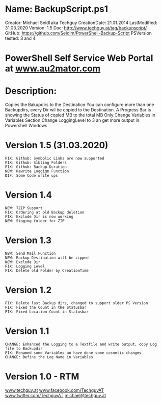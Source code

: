 # Name: BackupScript.ps1
 Creator: Michael Seidl aka Techguy
 CreationDate: 21.01.2014
 LastModified: 31.03.2020
 Version: 1.5
 Doc: http://www.techguy.at/tag/backupscript/
 GitHub: https://github.com/Seidlm/PowerShell-Backup-Script
 PSVersion tested: 3 and 4

# PowerShell Self Service Web Portal at www.au2mator.com


# Description: 
Copies the Bakupdirs to the Destination
You can configure more than one Backupdirs, every Dir
wil be copied to the Destination. A Progress Bar
is showing the Status of copied MB to the total MB
Only Change Variables in Variables Section
Change LoggingLevel to 3 an get more output in Powershell Windows
 
# Version 1.5 (31.03.2020)
    FIX: Github: Symbolic Links are now supported
    FIX: Github: Sibling Folders
    FIX: Github: Backup Duration
    NEW: Rewrite Loggign Function
    DIF: Some Code write ups
# Version 1.4
    NEW: 7ZIP Support
    FIX: Ordering at old Backup deletion
    FIX: Exclude Dir is now working
    NEW: Staging folder for ZIP
# Version 1.3
    NEW: Send Mail Function
    NEW: Backup Destination will be zipped
    NEW: Exclude Dir
    FIX: Logging Level
    FIX: Delete old Folder by CreationTime

# Version 1.2
    FIX: Delete last Backup dirs, changed to support older PS Version
    FIX: Fixed the Count in the Statusbar
    FIX: Fixed Location Count in Statusbar

# Version 1.1 
    CHANGE: Enhanced the Logging to a Textfile and write output, copy Log file to Backupdir
    FIX: Renamed some Variables an have done some cosmetic changes
    CHANGE: Define the Log Name in Variables

# Version 1.0 - RTM

www.techguy.at
www.facebook.com/TechguyAT
www.twitter.com/TechguyAT
michael@techguy.at
